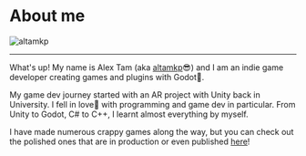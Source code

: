 # About me

<img src="~/images/altamkp_main.png" alt="altamkp" style="display: block; margin: 0 auto" />

---

What's up! My name is Alex Tam (aka [altamkp](https://github.com/altamkp)😎) and I am an indie game developer creating games and plugins with Godot👾.

My game dev journey started with an AR project with Unity back in University. I fell in love💙 with programming and game dev in particular. From Unity to Godot, C# to C++, I learnt almost everything by myself.

I have made numerous crappy games along the way, but you can check out the polished ones that are in production or even published [here](games.md)!
